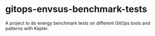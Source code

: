 # gitops-envsus-benchmark-tests
A project to do energy benchmark tests on different GitOps tools and patterns with Kepler.
